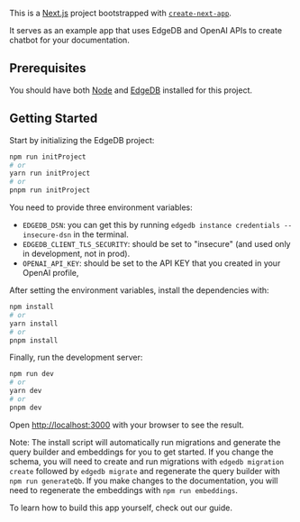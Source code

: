 This is a [Next.js](https://nextjs.org/) project bootstrapped with [`create-next-app`](https://github.com/vercel/next.js/tree/canary/packages/create-next-app).

It serves as an example app that uses EdgeDB and OpenAI APIs to create chatbot for your documentation.

## Prerequisites

You should have both [Node](https://nodejs.org/en) and [EdgeDB](https://www.edgedb.com/install) installed for this project.

## Getting Started

Start by initializing the EdgeDB project:

```bash
npm run initProject
# or
yarn run initProject
# or
pnpm run initProject
```

You need to provide three environment variables:

- `EDGEDB_DSN`: you can get this by running `edgedb instance credentials --insecure-dsn` in the terminal.
- `EDGEDB_CLIENT_TLS_SECURITY`: should be set to "insecure" (and used only in development, not in prod).
- `OPENAI_API_KEY`: should be set to the API KEY that you created in your OpenAI profile,

After setting the environment variables, install the dependencies with:

```bash
npm install
# or
yarn install
# or
pnpm install
```

Finally, run the development server:

```bash
npm run dev
# or
yarn dev
# or
pnpm dev
```

Open [http://localhost:3000](http://localhost:3000) with your browser to see the result.

Note: The install script will automatically run migrations and generate the query builder and embeddings for you to get started. If you change the schema, you will need to create and run migrations with `edgedb migration create` followed by `edgedb migrate` and regenerate the query builder with `npm run generateQb`. If you make changes to the documentation, you will need to regenerate the embeddings with `npm run embeddings`.

To learn how to build this app yourself, check out our guide.
